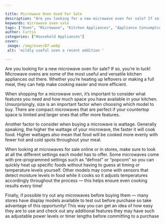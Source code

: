 ```yaml
---

title: Microwave Oven Used For Sale
description: "Are you looking for a new microwave oven for sale? If so, you’re in luck! Microwave ovens are some of the most useful and versatil...check it out to learn"
keywords: microwave oven sale
tags: ["Oven", "Microwave", "Kitchen Appliances", "Appliance Consumption", "Buy Appliance"]
author: Curtis
categories: ["Household Appliances"]
cover: 
 image: /img/oven/87.webp
 alt: 'mildly useful oven a recent addition '

---
```


Are you looking for a new microwave oven for sale? If so, you’re in luck! Microwave ovens are some of the most useful and versatile kitchen appliances out there. Whether you’re heating up leftovers or making a full meal, they can help make cooking easier and more efficient.

When shopping for a microwave oven, it’s important to consider what features you need and how much space you have available in your kitchen. Unsurprisingly, size is an important factor when choosing which model to buy. There are compact microwaves that are perfect if your countertop space is limited and larger ones that offer more features.

Another factor to consider when buying a microwave is wattage. Generally speaking, the higher the wattage of your microwave, the faster it will cook food. Higher wattages also mean that food will be cooked more evenly with fewer hot and cold spots throughout your meal.

When looking at microwaves for sale online or in stores, make sure to look at all the different settings each model has to offer. Some microwaves come with pre-programmed settings such as “defrost” or “popcorn” so you can quickly heat up specific foods without having to guess at timing or temperature levels yourself. Other models may come with sensors that detect moisture levels in food while it cooks so it adjusts temperatures accordingly throughout the process — this helps ensure even cooking results every time! 

Finally, if possible try out any microwaves before buying them — many stores have display models available to test out before purchase so take advantage of this opportunity! This way you can get an idea of how easy they are to use and check out any additional features they may have such as adjustable power levels or timer lengths before committing to a purchase
